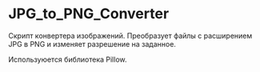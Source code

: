 # JPG_to_PNG_Converter

Скрипт конвертера изображений. Преобразует файлы с расширением JPG в PNG и изменяет разрешение на заданное.

Используюется библиотека Pillow.
